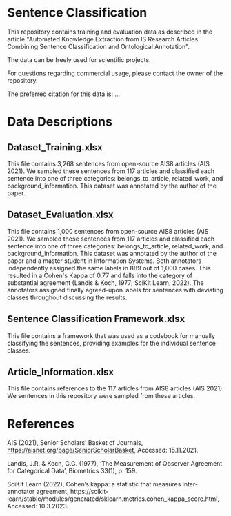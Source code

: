 # Sentence Classification

This repository contains training and evaluation data as described in the article "Automated Knowledge Extraction from IS Research Articles Combining Sentence Classification and Ontological Annotation".

The data can be freely used for scientific projects.

For questions regarding commercial usage, please contact the owner of the repository.

The preferred citation for this data is: ...

# Data Descriptions

## Dataset_Training.xlsx
This file contains 3,268 sentences from open-source AIS8 articles (AIS 2021). We sampled these sentences from 117 articles and classified each sentence into one of three categories: belongs_to_article, related_work, and background_information.
This dataset was annotated by the author of the paper.

## Dataset_Evaluation.xlsx
This file contains 1,000 sentences from open-source AIS8 articles (AIS 2021). We sampled these sentences from 117 articles and classified each sentence into one of three categories: belongs_to_article, related_work, and background_information.
This dataset was annotated by the author of the paper and a master student in Information Systems. 
Both annotators independently assigned the same labels in 889 out of 1,000 cases. This resulted in a Cohen's Kappa of 0.77 and falls into the category of substantial agreement (Landis & Koch, 1977; SciKit Learn, 2022). The annotators assigned finally agreed-upon labels for sentences with deviating classes throughout discussing the results.

## Sentence Classification Framework.xlsx
This file contains a framework that was used as a codebook for manually classifying the sentences, providing examples for the individual sentence classes.

## Article_Information.xlsx
This file contains references to the 117 articles from AIS8 articles (AIS 2021). We sentences in this repository were sampled from these articles.


# References

AIS (2021), Senior Scholars’ Basket of Journals, https://aisnet.org/page/SeniorScholarBasket, Accessed: 15.11.2021.

Landis, J.R. & Koch, G.G. (1977), ‘The Measurement of Observer Agreement for Categorical Data’, Biometrics 33(1), p. 159.

SciKit Learn (2022), Cohen’s kappa: a statistic that measures inter-annotator agreement, https://scikit-learn/stable/modules/generated/sklearn.metrics.cohen_kappa_score.html, Accessed: 10.3.2023.


